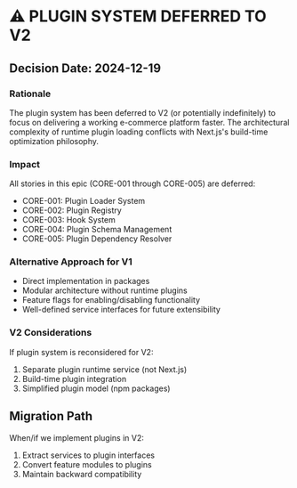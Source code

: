 # ⚠️ PLUGIN SYSTEM DEFERRED TO V2

## Decision Date: 2024-12-19

### Rationale
The plugin system has been deferred to V2 (or potentially indefinitely) to focus on delivering a working e-commerce platform faster. The architectural complexity of runtime plugin loading conflicts with Next.js's build-time optimization philosophy.

### Impact
All stories in this epic (CORE-001 through CORE-005) are deferred:
- CORE-001: Plugin Loader System
- CORE-002: Plugin Registry  
- CORE-003: Hook System
- CORE-004: Plugin Schema Management
- CORE-005: Plugin Dependency Resolver

### Alternative Approach for V1
- Direct implementation in packages
- Modular architecture without runtime plugins
- Feature flags for enabling/disabling functionality
- Well-defined service interfaces for future extensibility

### V2 Considerations
If plugin system is reconsidered for V2:
1. Separate plugin runtime service (not Next.js)
2. Build-time plugin integration
3. Simplified plugin model (npm packages)

## Migration Path
When/if we implement plugins in V2:
1. Extract services to plugin interfaces
2. Convert feature modules to plugins
3. Maintain backward compatibility